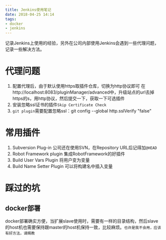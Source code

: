 ```yaml
---
title: Jenkins使用笔记
date: 2018-04-25 14:14
tags:
- docker
- jenkins
---
```

记录Jenkins上使用的经验，另外在公司内部使用Jenkins会遇到一些代理问题，记录一些解决方法。
<!-- more -->
# 代理问题
1. 配置代理后，由于默认使用https取插件仓库，切换为http协议即可
在http://localhost:8083/pluginManager/advanced中，升级站点的url去掉https的s，用http协议，然后提交一下，获取一下可选插件
2. 安装忽略ssl证书的插件`Skip Certificate Check`
3. `git plugin`需要配置忽略ssl：git config --global http.sslVerify "false"
# 常用插件
1. Subversion Plug-in 公司还在使用SVN，在Repository URL后记得加`@HEAD`
2. Robot Framework plugin 集成RobotFramework的好插件
3. Build User Vars Plugin 将用户变为变量
4. Build Name Setter Plugin 可以将构建名中插入变量

# 踩过的坑
## docker部署
docker部署确实方便，当扩展slave使用时，需要有一样的目录结构，然后slave的host机也需要保持跟master的host机保持一致，比较麻烦。`也许是我不会用，应该有好方法，请赐教`

